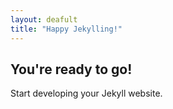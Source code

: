 ```yaml
---
layout: deafult
title: "Happy Jekylling!"
---
```


## You're ready to go!

Start developing your Jekyll website.
